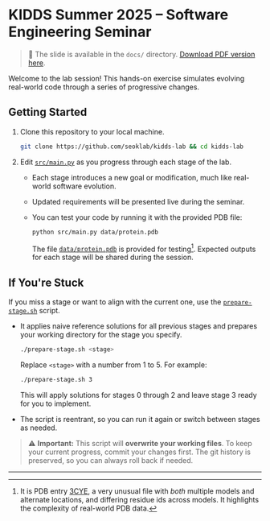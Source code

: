 # KIDDS Summer 2025 – Software Engineering Seminar

> :ledger: The slide is available in the `docs/` directory.
> [Download PDF version here](https://raw.githubusercontent.com/seoklab/kidds-lab/refs/heads/main/docs/250702-slide.pdf).

Welcome to the lab session! This hands-on exercise simulates evolving
real-world code through a series of progressive changes.

## Getting Started

1. Clone this repository to your local machine.

   ```bash
   git clone https://github.com/seoklab/kidds-lab && cd kidds-lab
   ```

2. Edit [`src/main.py`](src/main.py) as you progress through each stage of the
   lab.

   - Each stage introduces a new goal or modification, much like real-world
     software evolution.

   - Updated requirements will be presented live during the seminar.

   - You can test your code by running it with the provided PDB file:

     ```bash
     python src/main.py data/protein.pdb
     ```

     The file [`data/protein.pdb`](data/protein.pdb) is provided for
     testing[^1]. Expected outputs for each stage will be shared during the
     session.

## If You're Stuck

If you miss a stage or want to align with the current one, use the
[`prepare-stage.sh`](prepare-stage.sh) script.

- It applies naive reference solutions for all previous stages and prepares your
  working directory for the stage you specify.

  ```bash
  ./prepare-stage.sh <stage>
  ```

  Replace `<stage>` with a number from 1 to 5. For example:

  ```bash
  ./prepare-stage.sh 3
  ```

  This will apply solutions for stages 0 through 2 and leave stage 3 ready for
  you to implement.

- The script is reentrant, so you can run it again or switch between stages as
  needed.

> ⚠️ **Important:** This script will **overwrite your working files**. To keep
> your current progress, commit your changes first. The git history is
> preserved, so you can always roll back if needed.

---

[^1]: It is PDB entry [3CYE](https://www.rcsb.org/structure/3CYE), a very
unusual file with *both* multiple models and alternate locations, and differing
residue ids across models. It highlights the complexity of real-world PDB data.
